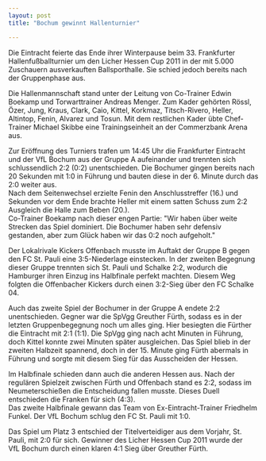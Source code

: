 ```yaml
---
layout: post
title: "Bochum gewinnt Hallenturnier"

---
```


Die Eintracht feierte das Ende ihrer Winterpause beim 33. Frankfurter Hallenfußballturnier um den Licher Hessen Cup 2011 in der mit 5.000 Zuschauern ausverkauften Ballsporthalle. Sie schied jedoch bereits nach der Gruppenphase aus.

Die Hallenmannschaft stand unter der Leitung von Co-Trainer Edwin Boekamp und Torwarttrainer Andreas Menger. Zum Kader gehörten Rössl, Özer, Jung, Kraus, Clark, Caio, Kittel, Korkmaz, Titsch-Rivero, Heller, Altintop, Fenin, Alvarez und Tosun. Mit dem restlichen Kader übte Chef-Trainer Michael Skibbe eine Trainingseinheit an der Commerzbank Arena aus.

Zur Eröffnung des Turniers trafen um 14:45 Uhr die Frankfurter Eintracht und der VfL Bochum aus der Gruppe A aufeinander und trennten sich schlussendlich 2:2 (0:2) unentschieden. Die Bochumer gingen bereits nach 20 Sekunden mit 1:0 in Führung und bauten diese in der 6. Minute durch das 2:0 weiter aus.  
Nach dem Seitenwechsel erzielte Fenin den Anschlusstreffer (16.) und Sekunden vor dem Ende brachte Heller mit einem satten Schuss zum 2:2 Ausgleich die Halle zum Beben (20.).  
Co-Trainer Boekamp nach dieser engen Partie: "Wir haben über weite Strecken das Spiel dominiert. Die Bochumer haben sehr defensiv gestanden, aber zum Glück haben wir das 0:2 noch aufgeholt."

Der Lokalrivale Kickers Offenbach musste im Auftakt der Gruppe B gegen den FC St. Pauli eine 3:5-Niederlage einstecken. In der zweiten Begegnung dieser Gruppe trennten sich St. Pauli und Schalke 2:2, wodurch die Hamburger ihren Einzug ins Halbfinale perfekt machten. Diesem Weg folgten die Offenbacher Kickers durch einen 3:2-Sieg über den FC Schalke 04.

Auch das zweite Spiel der Bochumer in der Gruppe A endete 2:2 unentschieden. Gegner war die SpVgg Greuther Fürth, sodass es in der letzten Gruppenbegegnung noch um alles ging. Hier besiegten die Fürther die Eintracht mit 2:1 (1:1). Die SpVgg ging nach acht Minuten in Führung, doch Kittel konnte zwei Minuten später ausgleichen. Das Spiel blieb in der zweiten Halbzeit spannend, doch in der 15. Minute ging Fürth abermals in Führung und sorgte mit diesem Sieg für das Ausscheiden der Hessen.

Im Halbfinale schieden dann auch die anderen Hessen aus. Nach der regulären Spielzeit zwischen Fürth und Offenbach stand es 2:2, sodass im Neumeterschießen die Entscheidung fallen musste. Dieses Duell entschieden die Franken für sich (4:3).  
Das zweite Halbfinale gewann das Team von Ex-Eintracht-Trainer Friedhelm Funkel. Der VfL Bochum schlug den FC St. Pauli mit 1:0.

Das Spiel um Platz 3 entschied der Titelverteidiger aus dem Vorjahr, St. Pauli, mit 2:0 für sich. Gewinner des Licher Hessen Cup 2011 wurde der VfL Bochum durch einen klaren 4:1 Sieg über Greuther Fürth.
